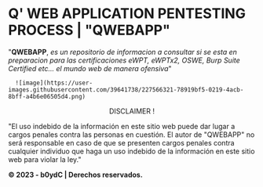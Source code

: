 # Q' WEB APPLICATION PENTESTING PROCESS | "QWEBAPP"

"**QWEBAPP**, *es un repositorio de informacion a consultar si se esta en preparacion para las certificaciones eWPT, eWPTx2, OSWE, Burp Suite Certified etc... el mundo web de manera ofensiva*" 

      ![image](https://user-images.githubusercontent.com/39641738/227566321-78919bf5-0219-4acb-8bff-a4b6e06505d4.png)

<p align="center">
DISCLAIMER !

"El uso indebido de la información en este sitio web puede dar lugar a cargos penales contra las personas en cuestión. El autor de "QWEBAPP" no será responsable en caso de que se presenten cargos penales contra cualquier individuo que haga un uso indebido de la información en este sitio web para violar la ley."
</p>

**© 2023 - b0ydC | Derechos reservados.**
